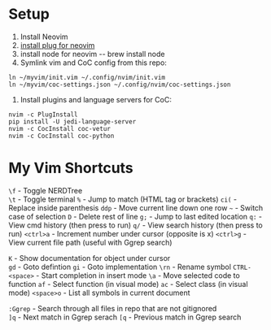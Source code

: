 # Setup

1. Install Neovim
1. [install plug for neovim](https://github.com/junegunn/vim-plug#neovim)
1. install node for neovim -- brew install node
1. Symlink vim and CoC config from this repo:

```
ln ~/myvim/init.vim ~/.config/nvim/init.vim
ln ~/myvim/coc-settings.json ~/.config/nvim/coc-settings.json
```

1. Install plugins and language servers for CoC:

```
nvim -c PlugInstall
pip install -U jedi-language-server
nvim -c CocInstall coc-vetur
nvim -c CocInstall coc-python
```

# My Vim Shortcuts

`\f` - Toggle NERDTree  
`\t` - Toggle terminal
`%` - Jump to match (HTML tag or brackets)
`ci(` - Replace inside parenthesis
`ddp` - Move current line down one row
`~` - Switch case of selection
`D` - Delete rest of line
`g;` - Jump to last edited location
`q:` - View cmd history (then press <enter> to run)
`q/` - View search history (then press <enter> to run)
`<ctrl>a` - Increment number under cursor (opposite is <ctrl>x)
`<ctrl>g` - View current file path (useful with Ggrep search)

`K` - Show documentation for object under cursor  
`gd` - Goto defintion
`gi` - Goto implementation
`\rn` - Rename symbol
`CTRL-<space>` - Start completion in insert mode
`\a` - Move selected code to function
`af` - Select function (in visual mode)
`ac` - Select class (in visual mode)
`<space>o` - List all symbols in current document

`:Ggrep` - Search through all files in repo that are not gitignored  
`]q` - Next match in Ggrep serach
`[q` - Previous match in Ggrep search
